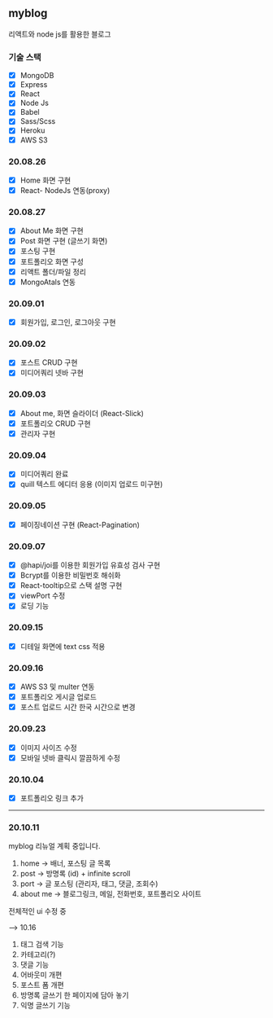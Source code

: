 ## myblog

리액트와 node js를 활용한 블로그

### 기술 스택

- [x] MongoDB
- [x] Express
- [x] React
- [x] Node Js
- [x] Babel
- [x] Sass/Scss
- [x] Heroku
- [x] AWS S3

### 20.08.26

- [x] Home 화면 구현
- [x] React- NodeJs 연동(proxy)

### 20.08.27

- [x] About Me 화면 구현
- [x] Post 화면 구현 (글쓰기 화면)
- [x] 포스팅 구현
- [x] 포트폴리오 화면 구성
- [x] 리액트 폴더/파일 정리
- [x] MongoAtals 연동

### 20.09.01

- [x] 회원가입, 로그인, 로그아웃 구현

### 20.09.02

- [x] 포스트 CRUD 구현
- [x] 미디어쿼리 넷바 구현

### 20.09.03

- [x] About me, 화면 슬라이더 (React-Slick)
- [x] 포트폴리오 CRUD 구현
- [x] 관리자 구현

### 20.09.04

- [x] 미디어쿼리 완료
- [x] quill 텍스트 에디터 응용 (이미지 업로드 미구현)

### 20.09.05

- [x] 페이징네이션 구현 (React-Pagination)

### 20.09.07

- [x] @hapi/joi를 이용한 회원가입 유효성 검사 구현
- [x] Bcrypt를 이용한 비밀번호 해쉬화
- [x] React-tooltip으로 스택 설명 구현
- [x] viewPort 수정
- [x] 로딩 기능

### 20.09.15

- [x] 디테일 화면에 text css 적용

### 20.09.16

- [x] AWS S3 및 multer 연동
- [x] 포트폴리오 게시글 업로드
- [x] 포스트 업로드 시간 한국 시간으로 변경

### 20.09.23

- [x] 이미지 사이즈 수정
- [x] 모바일 넷바 클릭시 깔끔하게 수정

### 20.10.04

- [x] 포트폴리오 링크 추가

---

### 20.10.11

myblog 리뉴얼 계획 중입니다.

1. home -> 배너, 포스팅 글 목록
2. post -> 방명록 (id) + infinite scroll
3. port -> 글 포스팅 (관리자, 태그, 댓글, 조회수)
4. about me -> 블로그링크, 메일, 전화번호, 포트폴리오 사이트

전체적인 ui 수정 중

--> 10.16

1. 태그 검색 기능
2. 카테고리(?)
3. 댓글 기능
4. 어바웃미 개편
5. 포스트 폼 개편
6. 방명록 글쓰기 한 페이지에 담아 놓기
7. 익명 글쓰기 기능
